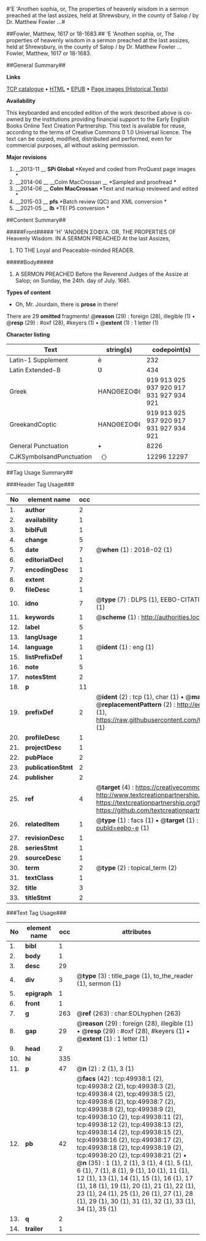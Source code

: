 #'E 'Anothen sophia, or, The properties of heavenly wisdom in a sermon preached at the last assizes, held at Shrewsbury, in the county of Salop / by Dr. Matthew Fowler ...#

##Fowler, Matthew, 1617 or 18-1683.##
'E 'Anothen sophia, or, The properties of heavenly wisdom in a sermon preached at the last assizes, held at Shrewsbury, in the county of Salop / by Dr. Matthew Fowler ...
Fowler, Matthew, 1617 or 18-1683.

##General Summary##

**Links**

[TCP catalogue](http://www.ota.ox.ac.uk/tcp/)  • 
[HTML](http://tei.it.ox.ac.uk/tcp/Texts-HTML/free/A40/A40106.html)  • 
[EPUB](http://tei.it.ox.ac.uk/tcp/Texts-EPUB/free/A40/A40106.epub) • 
[Page images (Historical Texts)](https://historicaltexts.jisc.ac.uk/eebo-11851645e)

**Availability**

This keyboarded and encoded edition of the work described above is co-owned by the
    institutions providing financial support to the Early English Books Online Text Creation
    Partnership. This text is available for reuse, according to the terms of  Creative Commons 0 1.0 Universal
    licence. The text can be copied, modified, distributed and performed, even for commercial
    purposes, all without asking permission.

**Major revisions**

1. __2013-11 __ __SPi Global__ *Keyed and coded from ProQuest page images *
1. __2014-06 __ __Colm MacCrossan __ *Sampled and proofread *
1. __2014-06 __ __Colm MacCrossan__ *Text and markup reviewed and edited *
1. __2015-03 __ __pfs__ *Batch review (QC) and XML conversion *
1. __2021-05 __ __lb__ *TEI P5 conversion *

##Content Summary##

#####Front#####
'Η' 'ΑΝΩΘΕΝ ΣΟΦΙ'Α. OR, THE PROPERTIES OF Heavenly Wisdom. IN A SERMON PREACHED At the last Assizes,
1. TO THE Loyal and Peaceable-minded READER.

#####Body#####

1. A SERMON PREACHED Before the Reverend Judges of the Assize at Salop; on Sunday, the 24th. day of July. 1681.

**Types of content**

  * Oh, Mr. Jourdain, there is **prose** in there!

There are 29 **omitted** fragments! 
 @__reason__ (29) : foreign (28), illegible (1)  •  @__resp__ (29) : #oxf (28), #keyers (1)  •  @__extent__ (1) : 1 letter (1)

**Character listing**


|Text|string(s)|codepoint(s)|
|---|---|---|
|Latin-1 Supplement|è|232|
|Latin Extended-B|Ʋ|434|
|Greek|ΗΑΝΩΘΕΣΟΦΙ|919 913 925 937 920 917 931 927 934 921|
|GreekandCoptic|ΗΑΝΩΘΕΣΟΦΙ|919 913 925 937 920 917 931 927 934 921|
|General Punctuation|•|8226|
|CJKSymbolsandPunctuation|〈〉|12296 12297|

##Tag Usage Summary##

###Header Tag Usage###

|No|element name|occ|attributes|
|---|---|---|---|
|1.|__author__|2||
|2.|__availability__|1||
|3.|__biblFull__|1||
|4.|__change__|5||
|5.|__date__|7| @__when__ (1) : 2016-02 (1)|
|6.|__editorialDecl__|1||
|7.|__encodingDesc__|1||
|8.|__extent__|2||
|9.|__fileDesc__|1||
|10.|__idno__|7| @__type__ (7) : DLPS (1), EEBO-CITATION (1), VID (1), EEBO-PROQUEST (1), STC (2), OCLC (1)|
|11.|__keywords__|1| @__scheme__ (1) : http://authorities.loc.gov/ (1)|
|12.|__label__|5||
|13.|__langUsage__|1||
|14.|__language__|1| @__ident__ (1) : eng (1)|
|15.|__listPrefixDef__|1||
|16.|__note__|5||
|17.|__notesStmt__|2||
|18.|__p__|11||
|19.|__prefixDef__|2| @__ident__ (2) : tcp (1), char (1)  •  @__matchPattern__ (2) : ([0-9\-]+):([0-9IVX]+) (1), (.+) (1)  •  @__replacementPattern__ (2) : http://eebo.chadwyck.com/downloadtiff?vid=$1&page=$2 (1), https://raw.githubusercontent.com/textcreationpartnership/Texts/master/tcpchars.xml#$1 (1)|
|20.|__profileDesc__|1||
|21.|__projectDesc__|1||
|22.|__pubPlace__|2||
|23.|__publicationStmt__|2||
|24.|__publisher__|2||
|25.|__ref__|4| @__target__ (4) : https://creativecommons.org/publicdomain/zero/1.0/ (1), http://www.textcreationpartnership.org/docs/. (1), https://textcreationpartnership.org/faq/#faq05 (1), https://github.com/textcreationpartnership (1)|
|26.|__relatedItem__|1| @__type__ (1) : facs (1)  •  @__target__ (1) : https://data.historicaltexts.jisc.ac.uk/view?pubId=eebo-e (1)|
|27.|__revisionDesc__|1||
|28.|__seriesStmt__|1||
|29.|__sourceDesc__|1||
|30.|__term__|2| @__type__ (2) : topical_term (2)|
|31.|__textClass__|1||
|32.|__title__|3||
|33.|__titleStmt__|2||


###Text Tag Usage###

|No|element name|occ|attributes|
|---|---|---|---|
|1.|__bibl__|1||
|2.|__body__|1||
|3.|__desc__|29||
|4.|__div__|3| @__type__ (3) : title_page (1), to_the_reader (1), sermon (1)|
|5.|__epigraph__|1||
|6.|__front__|1||
|7.|__g__|263| @__ref__ (263) : char:EOLhyphen (263)|
|8.|__gap__|29| @__reason__ (29) : foreign (28), illegible (1)  •  @__resp__ (29) : #oxf (28), #keyers (1)  •  @__extent__ (1) : 1 letter (1)|
|9.|__head__|2||
|10.|__hi__|335||
|11.|__p__|47| @__n__ (2) : 2 (1), 3 (1)|
|12.|__pb__|42| @__facs__ (42) : tcp:49938:1 (2), tcp:49938:2 (2), tcp:49938:3 (2), tcp:49938:4 (2), tcp:49938:5 (2), tcp:49938:6 (2), tcp:49938:7 (2), tcp:49938:8 (2), tcp:49938:9 (2), tcp:49938:10 (2), tcp:49938:11 (2), tcp:49938:12 (2), tcp:49938:13 (2), tcp:49938:14 (2), tcp:49938:15 (2), tcp:49938:16 (2), tcp:49938:17 (2), tcp:49938:18 (2), tcp:49938:19 (2), tcp:49938:20 (2), tcp:49938:21 (2)  •  @__n__ (35) : 1 (1), 2 (1), 3 (1), 4 (1), 5 (1), 6 (1), 7 (1), 8 (1), 9 (1), 10 (1), 11 (1), 12 (1), 13 (1), 14 (1), 15 (1), 16 (1), 17 (1), 18 (1), 19 (1), 20 (1), 21 (1), 22 (1), 23 (1), 24 (1), 25 (1), 26 (1), 27 (1), 28 (1), 29 (1), 30 (1), 31 (1), 32 (1), 33 (1), 34 (1), 35 (1)|
|13.|__q__|2||
|14.|__trailer__|1||
